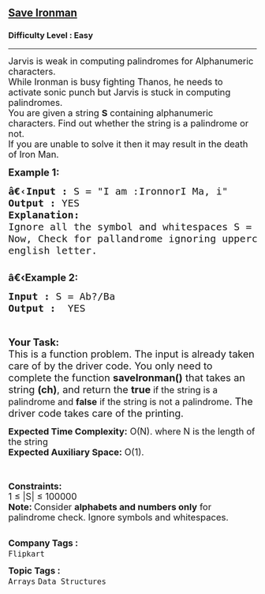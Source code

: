 <h2><a href="https://practice.geeksforgeeks.org/problems/save-ironman0227/1?page=4&difficulty[]=0&category[]=Arrays&category[]=Strings&sortBy=submissions">Save Ironman</a></h2><h3>Difficulty Level : Easy</h3><hr><div class="problems_problem_content__Xm_eO"><p><span style="font-size:18px">Jarvis is weak in computing palindromes for Alphanumeric characters.<br>
While Ironman is busy fighting Thanos, he needs to activate sonic punch but Jarvis is stuck in computing palindromes.<br>
You are given a string <strong>S</strong> containing alphanumeric characters. Find out whether the string is a palindrome or not.<br>
If you are unable to solve it then it may result in the death of Iron Man.</span></p>

<p><span style="font-size:20px"><strong>Example 1:</strong></span></p>

<pre><span style="font-size:20px"><strong>â€‹</strong><strong>Input :</strong> S = "I&nbsp;am&nbsp;:IronnorI Ma, i"
<strong>Output :</strong> YES
<strong>Explanation:</strong>
Ignore all the symbol and whitespaces S = "IamIronnorIMai".
Now, Check for pallandrome ignoring uppercase and lowercase
english letter.
</span></pre>

<p><br>
<span style="font-size:20px"><strong>â€‹Example 2:</strong></span></p>

<pre><span style="font-size:20px"><strong>Input :</strong> S = Ab?/Ba</span><span style="font-size:20px"> <strong>
Output :</strong>  YES </span></pre>

<p>&nbsp;</p>

<p><span style="font-size:20px"><strong>Your Task:</strong><br>
This is a function problem. The input is already taken care of by the driver code. You only need to complete the function <strong>saveIronman()</strong> that takes an string&nbsp;<strong>(ch)</strong>, and return the <strong>true</strong></span><span style="font-size:18px">&nbsp;if the string is a palindrome and <strong>false</strong>&nbsp;if the string is not a palindrome</span><span style="font-size:20px">. The driver code takes care of the printing.</span></p>

<p><span style="font-size:18px"><strong>Expected Time Complexity:</strong>&nbsp;O(N). where N is the length of the string<br>
<strong>Expected Auxiliary Space:</strong>&nbsp;O(1).</span></p>

<p><br>
<br>
<span style="font-size:18px"><strong>Constraints:</strong><br>
1 ≤ |S| ≤ 100000<br>
<strong>Note:&nbsp;</strong>Consider <strong>alphabets and numbers only</strong> for palindrome check. Ignore symbols and whitespaces.</span><br>
&nbsp;</p>
</div><p><span style=font-size:18px><strong>Company Tags : </strong><br><code>Flipkart</code>&nbsp;<br><p><span style=font-size:18px><strong>Topic Tags : </strong><br><code>Arrays</code>&nbsp;<code>Data Structures</code>&nbsp;